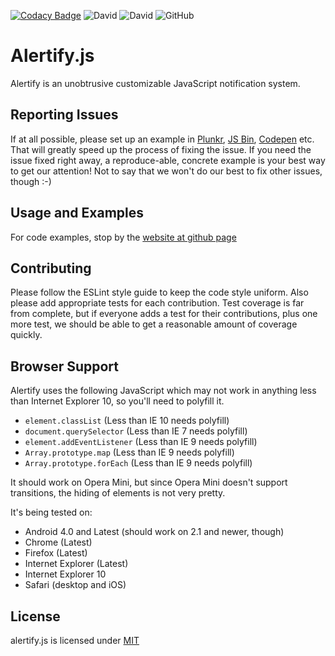 [![Codacy Badge](https://api.codacy.com/project/badge/Grade/1407ee60ef1542efb5fe703c93669b18)](https://www.codacy.com/app/LabEG/alertify.js?utm_source=github.com&utm_medium=referral&utm_content=LabEG/alertify.js&utm_campaign=Badge_Grade)
![David](https://img.shields.io/david/LabEG/alertify.js.svg)
![David](https://img.shields.io/david/dev/LabEG/alertify.js.svg)
![GitHub](https://img.shields.io/github/license/LabEG/alertify.js.svg)

# Alertify.js

Alertify is an unobtrusive customizable JavaScript notification system.

## Reporting Issues

If at all possible, please set up an example in [Plunkr](https://plnkr.co), [JS Bin](//jsbin.com), [Codepen](http://codepen.io/)
etc. That will greatly speed up the process of fixing the issue. If you need the issue fixed right away, a reproduce-able,
concrete example is your best way to get our attention! Not to say that we won't do our best to fix other issues, though :-)

## Usage and Examples

For code examples, stop by the [website at github page](https://labeg.github.io/alertify.js/)

## Contributing

Please follow the ESLint style guide to keep the code style uniform. Also
please add appropriate tests for each contribution. Test coverage is far from
complete, but if everyone adds a test for their contributions, plus one more
test, we should be able to get a reasonable amount of coverage quickly.

## Browser Support

Alertify uses the following JavaScript which may not work in anything
less than Internet Explorer 10, so you'll need to polyfill it.

-   `element.classList` (Less than IE 10 needs polyfill)
-   `document.querySelector` (Less than IE 7 needs polyfill)
-   `element.addEventListener` (Less than IE 9 needs polyfill)
-   `Array.prototype.map` (Less than IE 9 needs polyfill)
-   `Array.prototype.forEach` (Less than IE 9 needs polyfill)

It should work on Opera Mini, but since Opera Mini doesn't support
transitions, the hiding of elements is not very pretty.

It's being tested on:

-   Android 4.0 and Latest (should work on 2.1 and newer, though)
-   Chrome (Latest)
-   Firefox (Latest)
-   Internet Explorer (Latest)
-   Internet Explorer 10
-   Safari (desktop and iOS)

## License

alertify.js is licensed under [MIT](http://www.opensource.org/licenses/MIT)
